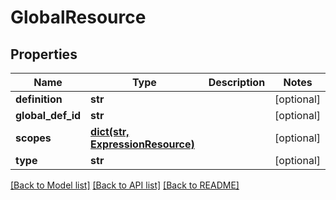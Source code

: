 # GlobalResource

## Properties
Name | Type | Description | Notes
------------ | ------------- | ------------- | -------------
**definition** | **str** |  | [optional] 
**global_def_id** | **str** |  | [optional] 
**scopes** | [**dict(str, ExpressionResource)**](ExpressionResource.md) |  | [optional] 
**type** | **str** |  | [optional] 

[[Back to Model list]](../README.md#documentation-for-models) [[Back to API list]](../README.md#documentation-for-api-endpoints) [[Back to README]](../README.md)


